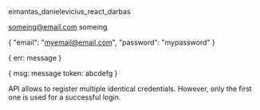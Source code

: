 eimantas_danielevicius_react_darbas

someing@email.com
someing

<!-- Shape -->

{
"email": "myemail@email.com",
"password": "mypassword"
}

<!-- On server error -->

{
err: message
}

<!-- On server success -->

{
msg: message
token: abcdefg
}

<!-- Highlights -->

API allows to register multiple identical credentials. However, only the first one is used for a successful login.
